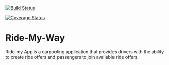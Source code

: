 [![Build Status](https://travis-ci.org/Darius-Ndubi/Ride-My-Way.svg?branch=ch-code-to-pep-158578132)](https://travis-ci.org/Darius-Ndubi/Ride-My-Way)

[![Coverage Status](https://coveralls.io/repos/github/Darius-Ndubi/Ride-My-Way/badge.svg?branch=master)](https://coveralls.io/github/Darius-Ndubi/Ride-My-Way?branch=master)



# Ride-My-Way

Ride-my App is a carpooling application that provides drivers with the ability to create ride offers
and passengers to join available ride offers.
